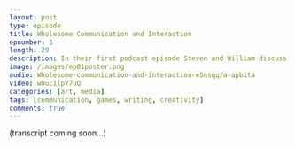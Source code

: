 ```yaml
---
layout: post
type: episode
title: Wholesome Communication and Interaction
epnumber: 1
length: 29
description: In their first podcast episode Steven and William discuss their motivations for asking the age-old question 'Who am I?' and how best to go about their quest of exploring possible paths to an answer.
image: /images/ep01poster.png
audio: Wholesome-communication-and-interaction-e5nsqq/a-apb1ta
video: w8Gc1lpY7uQ
categories: [art, media]
tags: [communication, games, writing, creativity]
comments: true
---
```


(transcript coming soon...)